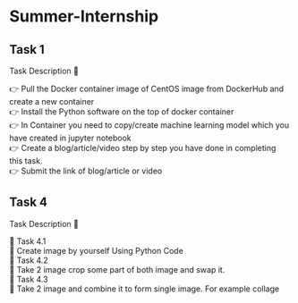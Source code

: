 # Summer-Internship
## Task 1 
Task Description 📄

👉 Pull the Docker container image of CentOS image from DockerHub and create a new container  
👉 Install the Python software on the top of docker container  
👉 In Container you need to copy/create machine learning model which you have created in jupyter notebook  
👉 Create a blog/article/video step by step you have done in completing this task.  
👉 Submit the link of blog/article or video 

## Task 4
Task Description 📄  

🔅 Task 4.1  
📌 Create image by yourself Using Python Code  
🔅 Task 4.2  
📌 Take 2 image crop some part of both image and swap it.  
🔅 Task 4.3  
📌 Take 2 image and combine it to form single image. For example collage










